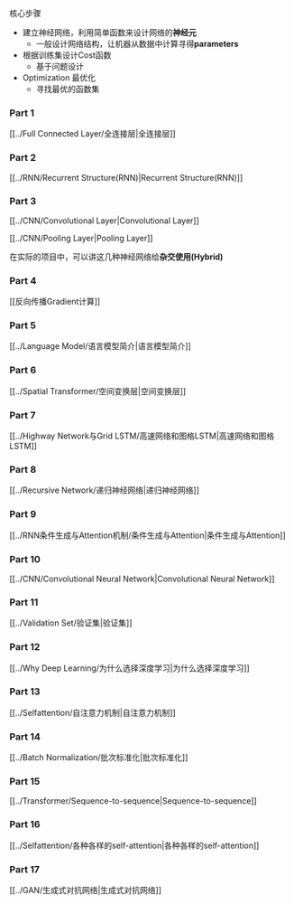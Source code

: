 核心步骤
* 建立神经网络，利用简单函数来设计网络的**神经元**
	* 一般设计网络结构，让机器从数据中计算寻得**parameters**
* 根据训练集设计Cost函数
	* 基于问题设计
* Optimization 最优化
	* 寻找最优的函数集

### Part 1
[[../Full Connected Layer/全连接层|全连接层]]

### Part 2
[[../RNN/Recurrent Structure(RNN)|Recurrent Structure(RNN)]]

### Part 3
[[../CNN/Convolutional Layer|Convolutional Layer]]

[[../CNN/Pooling Layer|Pooling Layer]]

在实际的项目中，可以讲这几种神经网络给**杂交使用(Hybrid)**

### Part 4
[[反向传播Gradient计算]]

### Part 5
[[../Language Model/语言模型简介|语言模型简介]]

### Part 6
[[../Spatial Transformer/空间变换层|空间变换层]]

### Part 7
[[../Highway Network与Grid LSTM/高速网络和图格LSTM|高速网络和图格LSTM]]

### Part 8
[[../Recursive Network/递归神经网络|递归神经网络]]

### Part 9
[[../RNN条件生成与Attention机制/条件生成与Attention|条件生成与Attention]]

### Part 10
[[../CNN/Convolutional Neural Network|Convolutional Neural Network]]

### Part 11
[[../Validation Set/验证集|验证集]]

### Part 12
[[../Why Deep Learning/为什么选择深度学习|为什么选择深度学习]]

### Part 13
[[../Selfattention/自注意力机制|自注意力机制]]

### Part 14
[[../Batch Normalization/批次标准化|批次标准化]]

### Part 15
[[../Transformer/Sequence-to-sequence|Sequence-to-sequence]]

### Part 16
[[../Selfattention/各种各样的self-attention|各种各样的self-attention]]

### Part 17
[[../GAN/生成式对抗网络|生成式对抗网络]]
